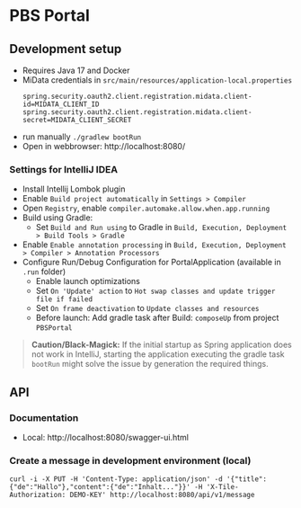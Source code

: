 # PBS Portal

## Development setup

* Requires Java 17 and Docker
* MiData credentials in `src/main/resources/application-local.properties`
   ```properties
  spring.security.oauth2.client.registration.midata.client-id=MIDATA_CLIENT_ID
  spring.security.oauth2.client.registration.midata.client-secret=MIDATA_CLIENT_SECRET
   ```
* run manually `./gradlew bootRun`
* Open in webbrowser: http://localhost:8080/

### Settings for IntelliJ IDEA

* Install Intellij Lombok plugin
* Enable `Build project automatically` in `Settings > Compiler`
* Open `Registry`, enable `compiler.automake.allow.when.app.running`
* Build using Gradle:
  * Set `Build and Run using` to Gradle in `Build, Execution, Deployment > Build Tools > Gradle`
* Enable `Enable annotation processing` in `Build, Execution, Deployment > Compiler > Annotation Processors`
* Configure Run/Debug Configuration for PortalApplication (available in `.run` folder)
    * Enable launch optimizations
    * Set `On 'Update' action` to `Hot swap classes and update trigger file if failed`
    * Set `On frame deactivation` to `Update classes and resources`
    * Before launch: Add gradle task after Build: `composeUp` from project `PBSPortal`

> **Caution/Black-Magick:** If the initial startup as Spring application does not work in IntelliJ, starting the application executing the gradle task `bootRun` might solve the issue by generation the required things.

## API

### Documentation

* Local: http://localhost:8080/swagger-ui.html

### Create a message in development environment (local)

```
curl -i -X PUT -H 'Content-Type: application/json' -d '{"title":{"de":"Hallo"},"content":{"de":"Inhalt..."}}' -H 'X-Tile-Authorization: DEMO-KEY' http://localhost:8080/api/v1/message
```
